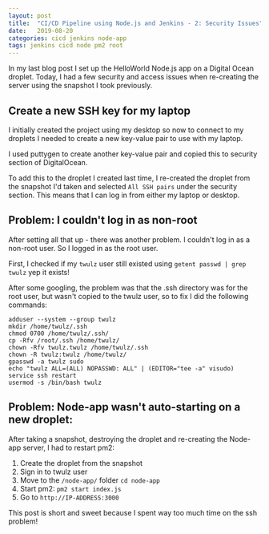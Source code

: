 ```yaml
---
layout: post
title:  "CI/CD Pipeline using Node.js and Jenkins - 2: Security Issues"
date:   2019-08-20
categories: cicd jenkins node-app
tags: jenkins cicd node pm2 root
---
```


In my last blog post I set up the HelloWorld Node.js app on a Digital Ocean droplet. Today, I had a few security and access issues when re-creating the server using the snapshot I took previously.

<!--more-->

## Create a new SSH key for my laptop

I initially created the project using my desktop so now to connect to my droplets I needed to create a new key-value pair to use with my laptop.

I used puttygen to create another key-value pair and copied this to security section of DigitalOcean.

To add this to the droplet I created last time, I re-created the droplet from the snapshot I'd taken and selected `All SSH pairs` under the security section. This means that I can log in from either my laptop or desktop.

## Problem: I couldn't log in as non-root

After setting all that up - there was another problem. I couldn't log in as a non-root user. So I logged in as the root user.

First, I checked if my `twulz` user still existed using `getent passwd | grep twulz`
yep it exists!

After some googling, the problem was that the .ssh directory was for the root user, but wasn't copied to the twulz user, so to fix I did the following commands:

```
adduser --system --group twulz
mkdir /home/twulz/.ssh
chmod 0700 /home/twulz/.ssh/
cp -Rfv /root/.ssh /home/twulz/
chown -Rfv twulz.twulz /home/twulz/.ssh
chown -R twulz:twulz /home/twulz/
gpasswd -a twulz sudo
echo "twulz ALL=(ALL) NOPASSWD: ALL" | (EDITOR="tee -a" visudo)
service ssh restart
usermod -s /bin/bash twulz
```

## Problem: Node-app wasn't auto-starting on a new droplet:

After taking a snapshot, destroying the droplet and re-creating the Node-app server, I had to restart pm2:

1. Create the droplet from the snapshot
1. Sign in to twulz user
1. Move to the `/node-app/` folder `cd node-app`
1. Start pm2: `pm2 start index.js`
1. Go to `http://IP-ADDRESS:3000`

This post is short and sweet because I spent way too much time on the ssh problem!
